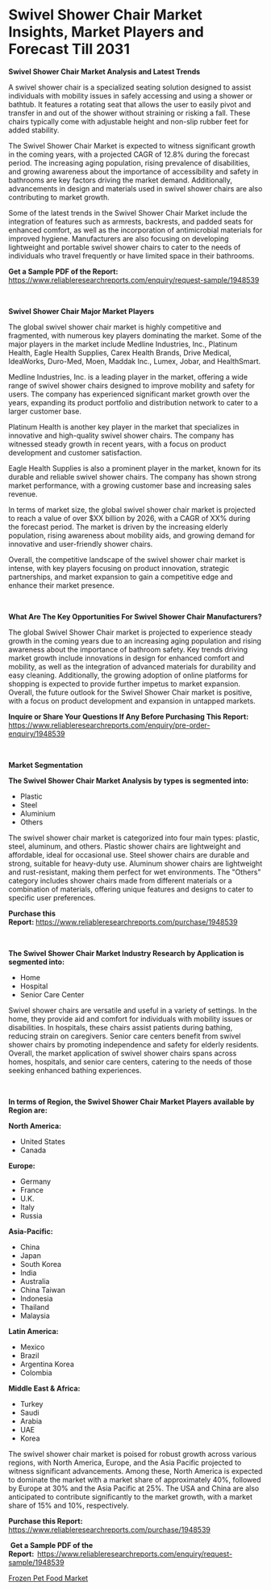 <p><h1>Swivel Shower Chair Market Insights, Market Players and Forecast Till 2031</h1></p><p><strong>Swivel Shower Chair Market Analysis and Latest Trends</strong></p>
<p><p>A swivel shower chair is a specialized seating solution designed to assist individuals with mobility issues in safely accessing and using a shower or bathtub. It features a rotating seat that allows the user to easily pivot and transfer in and out of the shower without straining or risking a fall. These chairs typically come with adjustable height and non-slip rubber feet for added stability.</p><p>The Swivel Shower Chair Market is expected to witness significant growth in the coming years, with a projected CAGR of 12.8% during the forecast period. The increasing aging population, rising prevalence of disabilities, and growing awareness about the importance of accessibility and safety in bathrooms are key factors driving the market demand. Additionally, advancements in design and materials used in swivel shower chairs are also contributing to market growth.</p><p>Some of the latest trends in the Swivel Shower Chair Market include the integration of features such as armrests, backrests, and padded seats for enhanced comfort, as well as the incorporation of antimicrobial materials for improved hygiene. Manufacturers are also focusing on developing lightweight and portable swivel shower chairs to cater to the needs of individuals who travel frequently or have limited space in their bathrooms.</p></p>
<p><strong>Get a Sample PDF of the Report:&nbsp;</strong> <a href="https://www.reliableresearchreports.com/enquiry/request-sample/1948539">https://www.reliableresearchreports.com/enquiry/request-sample/1948539</a></p>
<p>&nbsp;</p>
<p><strong>Swivel Shower Chair Major Market Players</strong></p>
<p><p>The global swivel shower chair market is highly competitive and fragmented, with numerous key players dominating the market. Some of the major players in the market include Medline Industries, Inc., Platinum Health, Eagle Health Supplies, Carex Health Brands, Drive Medical, IdeaWorks, Duro-Med, Moen, Maddak Inc., Lumex, Jobar, and HealthSmart.</p><p>Medline Industries, Inc. is a leading player in the market, offering a wide range of swivel shower chairs designed to improve mobility and safety for users. The company has experienced significant market growth over the years, expanding its product portfolio and distribution network to cater to a larger customer base.</p><p>Platinum Health is another key player in the market that specializes in innovative and high-quality swivel shower chairs. The company has witnessed steady growth in recent years, with a focus on product development and customer satisfaction.</p><p>Eagle Health Supplies is also a prominent player in the market, known for its durable and reliable swivel shower chairs. The company has shown strong market performance, with a growing customer base and increasing sales revenue.</p><p>In terms of market size, the global swivel shower chair market is projected to reach a value of over $XX billion by 2026, with a CAGR of XX% during the forecast period. The market is driven by the increasing elderly population, rising awareness about mobility aids, and growing demand for innovative and user-friendly shower chairs.</p><p>Overall, the competitive landscape of the swivel shower chair market is intense, with key players focusing on product innovation, strategic partnerships, and market expansion to gain a competitive edge and enhance their market presence.</p></p>
<p>&nbsp;</p>
<p><strong>What Are The Key Opportunities For Swivel Shower Chair Manufacturers?</strong></p>
<p><p>The global Swivel Shower Chair market is projected to experience steady growth in the coming years due to an increasing aging population and rising awareness about the importance of bathroom safety. Key trends driving market growth include innovations in design for enhanced comfort and mobility, as well as the integration of advanced materials for durability and easy cleaning. Additionally, the growing adoption of online platforms for shopping is expected to provide further impetus to market expansion. Overall, the future outlook for the Swivel Shower Chair market is positive, with a focus on product development and expansion in untapped markets.</p></p>
<p><strong>Inquire or Share Your Questions If Any Before Purchasing This Report:</strong> <a href="https://www.reliableresearchreports.com/enquiry/pre-order-enquiry/1948539">https://www.reliableresearchreports.com/enquiry/pre-order-enquiry/1948539</a></p>
<p>&nbsp;</p>
<p><strong>Market Segmentation</strong></p>
<p><strong>The Swivel Shower Chair Market Analysis by types is segmented into:</strong></p>
<p><ul><li>Plastic</li><li>Steel</li><li>Aluminium</li><li>Others</li></ul></p>
<p><p>The swivel shower chair market is categorized into four main types: plastic, steel, aluminum, and others. Plastic shower chairs are lightweight and affordable, ideal for occasional use. Steel shower chairs are durable and strong, suitable for heavy-duty use. Aluminum shower chairs are lightweight and rust-resistant, making them perfect for wet environments. The "Others" category includes shower chairs made from different materials or a combination of materials, offering unique features and designs to cater to specific user preferences.</p></p>
<p><strong>Purchase this Report:&nbsp;</strong><a href="https://www.reliableresearchreports.com/purchase/1948539">https://www.reliableresearchreports.com/purchase/1948539</a></p>
<p>&nbsp;</p>
<p><strong>The Swivel Shower Chair Market Industry Research by Application is segmented into:</strong></p>
<p><ul><li>Home</li><li>Hospital</li><li>Senior Care Center</li></ul></p>
<p><p>Swivel shower chairs are versatile and useful in a variety of settings. In the home, they provide aid and comfort for individuals with mobility issues or disabilities. In hospitals, these chairs assist patients during bathing, reducing strain on caregivers. Senior care centers benefit from swivel shower chairs by promoting independence and safety for elderly residents. Overall, the market application of swivel shower chairs spans across homes, hospitals, and senior care centers, catering to the needs of those seeking enhanced bathing experiences.</p></p>
<p>&nbsp;</p>
<p><strong>In terms of Region, the Swivel Shower Chair Market Players available by Region are:</strong></p>
<p>
    <p> <strong> North America: </strong>
        <ul>
            <li>United States</li>
            <li>Canada</li>
        </ul>
        </p> 
    <p> <strong> Europe: </strong>
        <ul>
            <li>Germany</li>
            <li>France</li>
            <li>U.K.</li>
            <li>Italy</li>
            <li>Russia</li>
        </ul>
        </p> 
    <p> <strong> Asia-Pacific: </strong>
        <ul>
            <li>China</li>
            <li>Japan</li>
            <li>South Korea</li>
            <li>India</li>
            <li>Australia</li>
            <li>China Taiwan</li>
            <li>Indonesia</li>
            <li>Thailand</li>
            <li>Malaysia</li>
        </ul>
        </p> 
    <p> <strong> Latin America: </strong>
        <ul>
            <li>Mexico</li>
            <li>Brazil</li>
            <li>Argentina Korea</li>
            <li>Colombia</li>
        </ul>
        </p> 
    <p> <strong> Middle East & Africa: </strong>
        <ul>
            <li>Turkey</li>
            <li>Saudi</li>
            <li>Arabia</li>
            <li>UAE</li>
            <li>Korea</li>
        </ul>
    </p>
    </p>
<p><p>The swivel shower chair market is poised for robust growth across various regions, with North America, Europe, and the Asia Pacific projected to witness significant advancements. Among these, North America is expected to dominate the market with a market share of approximately 40%, followed by Europe at 30% and the Asia Pacific at 25%. The USA and China are also anticipated to contribute significantly to the market growth, with a market share of 15% and 10%, respectively.</p></p>
<p><strong>Purchase this Report: </strong><a href="https://www.reliableresearchreports.com/purchase/1948539">https://www.reliableresearchreports.com/purchase/1948539</a></p>
<p>&nbsp;<strong>Get a Sample PDF of the Report:&nbsp;&nbsp;</strong><a href="https://www.reliableresearchreports.com/enquiry/request-sample/1948539">https://www.reliableresearchreports.com/enquiry/request-sample/1948539</a></p>
<p><strong></strong></p>
<p><p><a href="https://github.com/ruddyyedelwadw/Market-Research-Report-List-1/blob/main/frozen-pet-food-market.md">Frozen Pet Food Market</a></p></p>